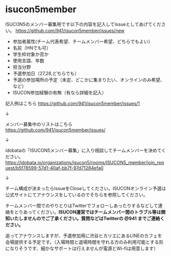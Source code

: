 # isucon5member
ISUCON5のメンバー募集用です以下の内容を記入してIssueとしてあげてください。
https://github.com/941/isucon5member/issues/new

- 参加者属性(チーム代表希望、チームメンバー希望、どちらでもよい）
- 名前（HNでも可）
- 学生枠対象か否か
- 使用言語、年数
- 担当分野
- 予選参加日（27,28,どちらでも）
- 予選の参加場所の予定（未定、どこかに集まりたい、オンラインのみ希望、など）
- ISUCON参加経験の有無（有なら詳細を記入）


記入例はこちら https://github.com/941/isucon5member/issues/1

↓ 

メンバー募集中のリストはこちら  
https://github.com/941/isucon5member/issues/

↓ 

idobataの「ISUCON5メンバー募集」に入り相談してチームメンバーを決めてください。
https://idobata.io/organizations/isucon5/rooms/ISUCON5_member/join_request/b5f78599-57d1-40af-bb7f-97d71284efa0

↓

チーム構成が決まったらIssueをCloseしてください。ISUCONオンライン予選は公式サイトにてアナウンスをしているのでそちらを参照してください。


チームメンバー間でのやりとりはTwitterでフォローしあったりするなどして連絡をとりあってください。<b>ISUCON運営ではチームメンバー間のトラブル等は関知いたしませんのでご了承ください。質問などはTwitterの @941 までご連絡ください。</b>

追ってアナウンスしますが、予選参加用に渋谷ヒカリエにあるLINEのカフェを会場提供する予定です。（入場時間と退場時間を守れる方のみ利用可能とする形になりそうです、細かなサポートは行えませんが電源とWi-fiは用意します）

